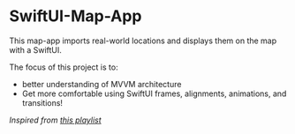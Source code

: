 # SwiftUI-Map-App
This map-app imports real-world locations and displays them on the map with a SwiftUI. 

The focus of this project is to:
* better understanding of MVVM architecture 
* Get more comfortable using SwiftUI frames, alignments, animations, and transitions!

*Inspired from [this playlist](https://www.youtube.com/playlist?list=PLwvDm4Vfkdpha5eVTjLM0eRlJ7-yDDwBk "this playlist")*
